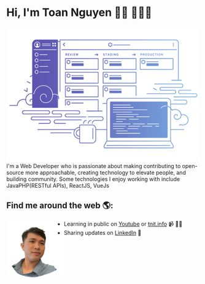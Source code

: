 # Hi, I'm Toan Nguyen 👋🏾 👩🏾‍💻

<img src="https://github.com/toannguyenit/portfolio-v1/blob/main/public/hero/bg2.png?raw=true" alt="banner">
I'm a Web Developer who is passionate about making contributing to open-source more approachable, creating technology to elevate people, and building community. Some technologies I enjoy working with include JavaPHP(RESTful APIs), ReactJS, VueJs  


## Find me around the web 🌎: 
<a href="https://tnit.info/" target="blank"><img align="left" width="150" height="150" src="https://github.com/toannguyenit/portfolio-v1/blob/main/public/hero/dev.png?raw=true"></a>
- Learning in public on <a href="https://www.youtube.com/@toannvs" target="blank">Youtube</a> or <a href="https://tnit.info/" target="blank">tnit.info</a> 📹 ✍🏾
- Sharing updates on <a href="https://www.linkedin.com/in/toan-nguyen-b667422b1/" target="blank">LinkedIn</a> 💼

